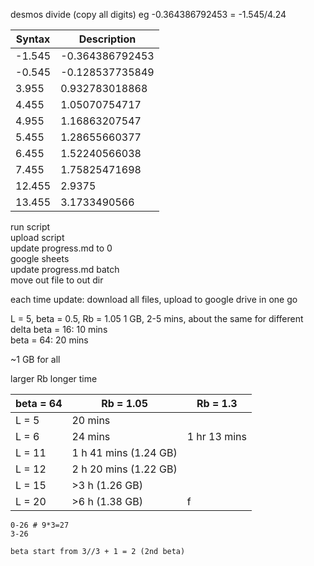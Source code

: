 desmos divide (copy all digits) eg -0.364386792453 = -1.545/4.24

| Syntax      | Description |
| ----------- | ----------- |
| -1.545      | -0.364386792453       |
| -0.545   | -0.128537735849        |
| 3.955   | 0.932783018868        |
| 4.455   | 1.05070754717        |
| 4.955   | 1.16863207547        |
| 5.455   | 1.28655660377        |
| 6.455   | 1.52240566038        |
| 7.455   | 1.75825471698        |
| 12.455   | 2.9375        |
| 13.455   | 3.1733490566        |

run script  
upload script  
update progress.md to 0  
google sheets  
update progress.md batch  
move out file to out dir

each time update: download all files, upload to google drive in one go

L = 5, beta = 0.5, Rb = 1.05
1 GB, 2-5 mins, about the same for different delta
beta = 16: 10 mins  
beta = 64: 20 mins

~1 GB for all

larger Rb longer time  


| beta = 64      | Rb = 1.05 | Rb = 1.3 |
| ----------- | ----------- | ----------- |
| L = 5      | 20 mins       |  |
| L = 6      | 24 mins       | 1 hr 13 mins |
| L = 11 | 1 h 41 mins (1.24 GB) | |
| L = 12 | 2 h 20 mins (1.22 GB) | |
| L = 15 | >3 h (1.26 GB) | |
| L = 20      | >6 h (1.38 GB)      | f |

```
0-26 # 9*3=27
3-26

beta start from 3//3 + 1 = 2 (2nd beta)
```
